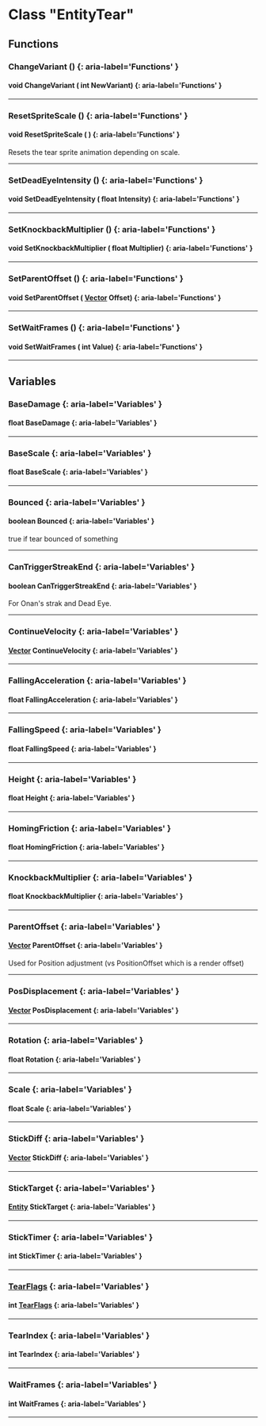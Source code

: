 # Class "EntityTear"
## Functions
### ChangeVariant () {: aria-label='Functions' }
#### void ChangeVariant ( int NewVariant)  {: aria-label='Functions' }

___ 
### ResetSpriteScale () {: aria-label='Functions' }
#### void ResetSpriteScale ( )  {: aria-label='Functions' }
Resets the tear sprite animation depending on scale. 
___ 
### SetDeadEyeIntensity () {: aria-label='Functions' }
#### void SetDeadEyeIntensity ( float Intensity)  {: aria-label='Functions' }

___ 
### SetKnockbackMultiplier () {: aria-label='Functions' }
#### void SetKnockbackMultiplier ( float Multiplier)  {: aria-label='Functions' }

___ 
### SetParentOffset () {: aria-label='Functions' }
#### void SetParentOffset ( [Vector](../Vector) Offset)  {: aria-label='Functions' }

___ 
### SetWaitFrames () {: aria-label='Functions' }
#### void SetWaitFrames ( int Value)  {: aria-label='Functions' }

___ 
## Variables
### BaseDamage {: aria-label='Variables' }
####  float BaseDamage  {: aria-label='Variables' }

___ 
### BaseScale {: aria-label='Variables' }
####  float BaseScale  {: aria-label='Variables' }

___ 
### Bounced {: aria-label='Variables' }
#### boolean Bounced  {: aria-label='Variables' }
true if tear bounced of something 
___ 
### CanTriggerStreakEnd {: aria-label='Variables' }
#### boolean CanTriggerStreakEnd  {: aria-label='Variables' }
For Onan's strak and Dead Eye. 
___ 
### ContinueVelocity {: aria-label='Variables' }
#### [Vector](../Vector) ContinueVelocity  {: aria-label='Variables' }

___ 
### FallingAcceleration {: aria-label='Variables' }
#### float FallingAcceleration  {: aria-label='Variables' }

___ 
### FallingSpeed {: aria-label='Variables' }
#### float FallingSpeed  {: aria-label='Variables' }

___ 
### Height {: aria-label='Variables' }
#### float Height  {: aria-label='Variables' }

___ 
### HomingFriction {: aria-label='Variables' }
#### float HomingFriction  {: aria-label='Variables' }

___ 
### KnockbackMultiplier {: aria-label='Variables' }
#### float KnockbackMultiplier  {: aria-label='Variables' }

___ 
### ParentOffset {: aria-label='Variables' }
#### [Vector](../Vector) ParentOffset  {: aria-label='Variables' }
Used for Position adjustment (vs PositionOffset which is a render offset) 
___ 
### PosDisplacement {: aria-label='Variables' }
####   [Vector](../Vector) PosDisplacement  {: aria-label='Variables' }

___ 
### Rotation {: aria-label='Variables' }
#### float Rotation  {: aria-label='Variables' }

___ 
### Scale {: aria-label='Variables' }
#### float Scale  {: aria-label='Variables' }

___ 
### StickDiff {: aria-label='Variables' }
#### [Vector](../Vector) StickDiff  {: aria-label='Variables' }

___ 
### StickTarget {: aria-label='Variables' }
#### [Entity](../Entity) StickTarget  {: aria-label='Variables' }

___ 
### StickTimer {: aria-label='Variables' }
#### int StickTimer  {: aria-label='Variables' }

___ 
### [TearFlags](../enums/TearFlags) {: aria-label='Variables' }
#### int [TearFlags](../enums/TearFlags)  {: aria-label='Variables' }

___ 
### TearIndex {: aria-label='Variables' }
####  int TearIndex  {: aria-label='Variables' }

___ 
### WaitFrames {: aria-label='Variables' }
#### int WaitFrames  {: aria-label='Variables' }

___ 
